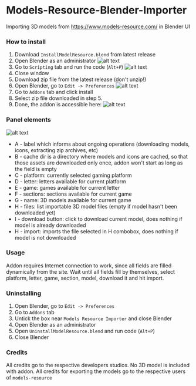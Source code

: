 # Models-Resource-Blender-Importer
Importing 3D models from https://www.models-resource.com/ in Blender UI

### How to install

1. Download `InstallModelResource.blend` from latest release
2. Open Blender as an administrator ![alt text](https://github.com/banan039pl/Models-Resource-Blender-Importer/blob/main/images/1.png)
3. Go to `Scripting` tab and run the code (`Alt+P`) ![alt text](https://github.com/banan039pl/Models-Resource-Blender-Importer/blob/main/images/2.png)
4. Close window
5. Download zip file from the latest release (don't unzip!)
6. Open Blender, go to `Edit -> Preferences` ![alt text](https://github.com/banan039pl/Models-Resource-Blender-Importer/blob/main/images/3.png)
7. Go to `Addons` tab and click install
8. Select zip file downloaded in step 5.
9. Done, the addon is accessible here:  ![alt text](https://github.com/banan039pl/Models-Resource-Blender-Importer/blob/main/images/4.png)

### Panel elements

 ![alt text](https://github.com/banan039pl/Models-Resource-Blender-Importer/blob/main/images/5.png)

- A - label which informs about ongoing operations (downloading models, icons, extracting zip archives, etc)
- B - cache dir is a directory where models and icons are cached, so that those assets are downloaded only once, addon won't start as long as the field is empty
- C - platform: currently selected gaming platform
- D - letter: letters available for current platform
- E - game: games available for current letter
- F - sections: sections available for current game
- G - name: 3D models available for current game
- H - files: list importable 3D model files (empty if model hasn't been downloaded yet)
- I - download button: click to download current model, does nothing if model is already downloaded
- H - import: imports the file selected in H combobox, does nothing if model is not downloaded

### Usage

Addon requires Internet connection to work, since all fields are filled dynamically from the site. Wait until all fields fill by themselves, select platform, letter, game, section, model, download it and hit import.

### Uninstalling

1. Open Blender, go to `Edit -> Preferences`
2. Go to `Addons` tab
3. Untick the box near `Models Resource Importer` and close Blender
4. Open Blender as an administrator
5. Open `UninstallModelResource.blend` and run code (`Alt+P`)
6. Close Blender

### Credits 

All credits go to the respective developers studios. No 3D model is included with addon. All credits for exporting the models go to the respective users of `models-resource`

